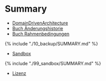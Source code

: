 # Summary

* [DomainDrivenArchitecture](README.md)
* [Buch Änderungshistorie](change_history.md)
* [Buch Rahmenbedingungen](01_scope/README.md)

{% include "./10_backup/SUMMARY.md" %}

* [Sandbox](99_sandbox/README.md)

{% include "./99_sandbox/SUMMARY.md" %}

* [Lizenz](LICENSE.md)
    

